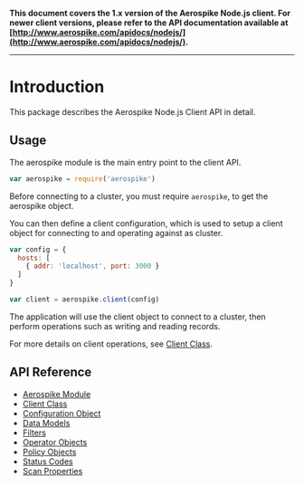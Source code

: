 **This document covers the 1.x version of the Aerospike Node.js client. For newer
client versions, please refer to the API documentation available at
[http://www.aerospike.com/apidocs/nodejs/](http://www.aerospike.com/apidocs/nodejs/).**

----------

# Introduction

This package describes the Aerospike Node.js Client API in detail.

## Usage

The aerospike module is the main entry point to the client API.

```js
var aerospike = require('aerospike')
```

Before connecting to a cluster, you must require `aerospike`, to get the aerospike object.

You can then define a client configuration, which is used to setup a client object for connecting to and operating against as cluster.

```js
var config = {
  hosts: [
    { addr: 'localhost', port: 3000 }
  ]
}

var client = aerospike.client(config)
```

The application will use the client object to connect to a cluster, then perform operations such as writing and reading records.

For more details on client operations, see [Client Class](client.md).

## API Reference

- [Aerospike Module](aerospike.md)
- [Client Class](client.md)
- [Configuration Object](configuration.md)
- [Data Models](datamodel.md)
- [Filters](filters.md)
- [Operator Objects](operators.md)
- [Policy Objects](policies.md)
- [Status Codes](status.md)
- [Scan Properties](scanproperties.md)

